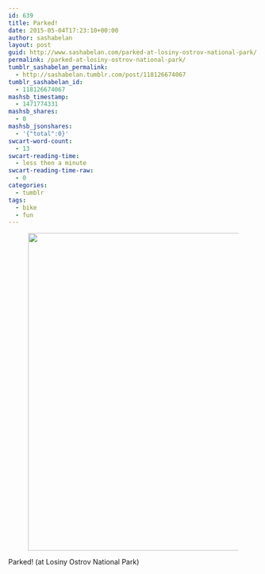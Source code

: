 ```yaml
---
id: 639
title: Parked!
date: 2015-05-04T17:23:10+00:00
author: sashabelan
layout: post
guid: http://www.sashabelan.com/parked-at-losiny-ostrov-national-park/
permalink: /parked-at-losiny-ostrov-national-park/
tumblr_sashabelan_permalink:
  - http://sashabelan.tumblr.com/post/118126674067
tumblr_sashabelan_id:
  - 118126674067
mashsb_timestamp:
  - 1471774331
mashsb_shares:
  - 0
mashsb_jsonshares:
  - '{"total":0}'
swcart-word-count:
  - 13
swcart-reading-time:
  - less then a minute
swcart-reading-time-raw:
  - 0
categories:
  - tumblr
tags:
  - bike
  - fun
---
```

<div id='gallery-681' class='gallery galleryid-639 gallery-columns-1 gallery-size-full'>
  <figure class='gallery-item'> 
  
  <div class='gallery-icon landscape'>
    <img width="640" height="640" src="http://www.sashabelan.ru/wp-content/uploads/2015/05/tumblr_nnu5mngJZj1qarj97o1_1280.jpg" class="attachment-full size-full" alt="" srcset="http://www.sashabelan.ru/wp-content/uploads/2015/05/tumblr_nnu5mngJZj1qarj97o1_1280.jpg 640w, http://www.sashabelan.ru/wp-content/uploads/2015/05/tumblr_nnu5mngJZj1qarj97o1_1280-150x150.jpg 150w, http://www.sashabelan.ru/wp-content/uploads/2015/05/tumblr_nnu5mngJZj1qarj97o1_1280-300x300.jpg 300w, http://www.sashabelan.ru/wp-content/uploads/2015/05/tumblr_nnu5mngJZj1qarj97o1_1280-230x230.jpg 230w, http://www.sashabelan.ru/wp-content/uploads/2015/05/tumblr_nnu5mngJZj1qarj97o1_1280-350x350.jpg 350w" sizes="(max-width: 640px) 100vw, 640px" />
  </div></figure>
</div>

Parked! (at Losiny Ostrov National Park)